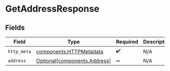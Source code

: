 # GetAddressResponse


## Fields

| Field                                                              | Type                                                               | Required                                                           | Description                                                        |
| ------------------------------------------------------------------ | ------------------------------------------------------------------ | ------------------------------------------------------------------ | ------------------------------------------------------------------ |
| `http_meta`                                                        | [components.HTTPMetadata](../../models/components/httpmetadata.md) | :heavy_check_mark:                                                 | N/A                                                                |
| `address`                                                          | [Optional[components.Address]](../../models/components/address.md) | :heavy_minus_sign:                                                 | N/A                                                                |